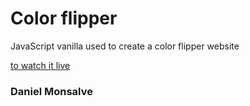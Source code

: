 # Color flipper

JavaScript vanilla used to create a color flipper website

[to watch it live](https://daniel-monsalve-villegas.github.io/color-flipper/)

### Daniel Monsalve
